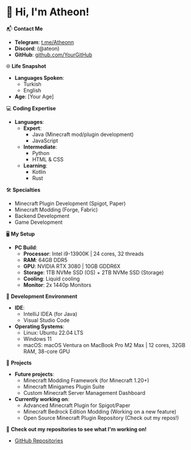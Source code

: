 # 👋 Hi, I'm Atheon!

📬 **Contact Me**
- **Telegram**: [t.me/Atheonn](https://t.me/Atheonn)
- **Discord**: (@ateon)
- **GitHub**: [github.com/YourGitHub](https://github.com/YourGitHub)

🌐 **Life Snapshot**
- **Languages Spoken**:
  - Turkish
  - English
- **Age**: [Your Age]

💻 **Coding Expertise**
- **Languages**:
  - **Expert**:
    - Java (Minecraft mod/plugin development)
    - JavaScript
  - **Intermediate**:
    - Python
    - HTML & CSS
  - **Learning**:
    - Kotlin
    - Rust

🛠️ **Specialties**
- Minecraft Plugin Development (Spigot, Paper)
- Minecraft Modding (Forge, Fabric)
- Backend Development
- Game Development

🖥️ **My Setup**
- **PC Build**:
  - **Processor**: Intel i9-13900K | 24 cores, 32 threads
  - **RAM**: 64GB DDR5
  - **GPU**: NVIDIA RTX 3080 | 10GB GDDR6X
  - **Storage**: 1TB NVMe SSD (OS) + 2TB NVMe SSD (Storage)
  - **Cooling**: Liquid cooling
  - **Monitor**: 2x 1440p Monitors

🔧 **Development Environment**
- **IDE**:
  - IntelliJ IDEA (for Java)
  - Visual Studio Code
- **Operating Systems**:
  - Linux: Ubuntu 22.04 LTS
  - Windows 11
  - macOS: macOS Ventura on MacBook Pro M2 Max | 12 cores, 32GB RAM, 38-core GPU

🚀 **Projects**
- **Future projects**:
  - Minecraft Modding Framework (for Minecraft 1.20+)
  - Minecraft Minigames Plugin Suite
  - Custom Minecraft Server Management Dashboard
- **Currently working on**:
  - Advanced Minecraft Plugin for Spigot/Paper
  - Minecraft Bedrock Edition Modding (Working on a new feature)
  - Open Source Minecraft Plugin Repository (Check out my repos!)
  
🔗 **Check out my repositories to see what I'm working on!**
- [GitHub Repositories](https://github.com/YourGitHub)
